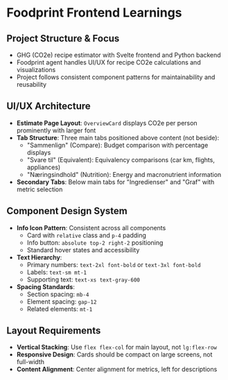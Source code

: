# Foodprint Frontend Learnings

## Project Structure & Focus
- GHG (CO2e) recipe estimator with Svelte frontend and Python backend
- Foodprint agent handles UI/UX for recipe CO2e calculations and visualizations
- Project follows consistent component patterns for maintainability and reusability

## UI/UX Architecture
- **Estimate Page Layout**: `OverviewCard` displays CO2e per person prominently with larger font
- **Tab Structure**: Three main tabs positioned above content (not beside): 
  - "Sammenlign" (Compare): Budget comparison with percentage displays
  - "Svare til" (Equivalent): Equivalency comparisons (car km, flights, appliances)
  - "Næringsindhold" (Nutrition): Energy and macronutrient information
- **Secondary Tabs**: Below main tabs for "Ingredienser" and "Graf" with metric selection

## Component Design System
- **Info Icon Pattern**: Consistent across all components
  - Card with `relative` class and `p-4` padding
  - Info button: `absolute top-2 right-2` positioning
  - Standard hover states and accessibility
- **Text Hierarchy**: 
  - Primary numbers: `text-2xl font-bold` or `text-3xl font-bold`
  - Labels: `text-sm mt-1`
  - Supporting text: `text-xs text-gray-600`
- **Spacing Standards**: 
  - Section spacing: `mb-4`
  - Element spacing: `gap-12`
  - Related elements: `mt-1`

## Layout Requirements
- **Vertical Stacking**: Use `flex flex-col` for main layout, not `lg:flex-row`
- **Responsive Design**: Cards should be compact on large screens, not full-width
- **Content Alignment**: Center alignment for metrics, left for descriptions
